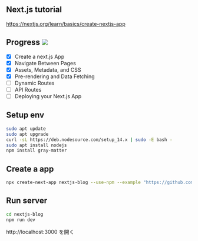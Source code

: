 ## Next.js tutorial

https://nextjs.org/learn/basics/create-nextjs-app

## Progress ![](https://progress-bar.dev/4/?scale=7&suffix=)
- [x] Create a next.js App
- [x] Navigate Between Pages
- [x] Assets, Metadata, and CSS
- [x] Pre-rendering and Data Fetching
- [ ] Dynamic Routes
- [ ] API Routes
- [ ] Deploying your Next.js App

## Setup env
```bash
sudo apt update
sudo apt upgrade
curl -sL https://deb.nodesource.com/setup_14.x | sudo -E bash -
sudo apt install nodejs
npm install gray-matter
```

## Create a app
```bash
npx create-next-app nextjs-blog --use-npm --example "https://github.com/vercel/next-learn-starter/tree/master/learn-starter"
```

## Run server
```bash
cd nextjs-blog
npm run dev
```

http://localhost:3000 を開く

